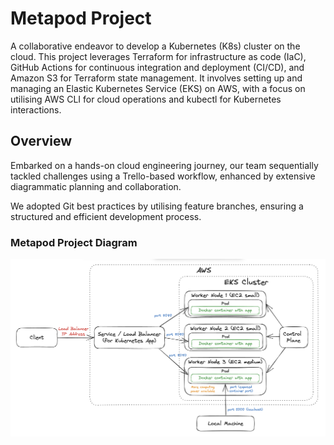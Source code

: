 # Metapod Project

A collaborative endeavor to develop a Kubernetes (K8s) cluster on the cloud. This project leverages Terraform for infrastructure as code (IaC), GitHub Actions for continuous integration and deployment (CI/CD), and Amazon S3 for Terraform state management. It involves setting up and managing an Elastic Kubernetes Service (EKS) on AWS, with a focus on utilising AWS CLI for cloud operations and kubectl for Kubernetes interactions.

## Overview

Embarked on a hands-on cloud engineering journey, our team sequentially tackled challenges using a Trello-based workflow, enhanced by extensive diagrammatic planning and collaboration. 

We adopted Git best practices by utilising feature branches, ensuring a structured and efficient development process.

### Metapod Project Diagram

![Diagram](https://github.com/Zhagi/Metapod_Project/blob/main/Metapod%20Project%20Diagram..png?raw=true)





